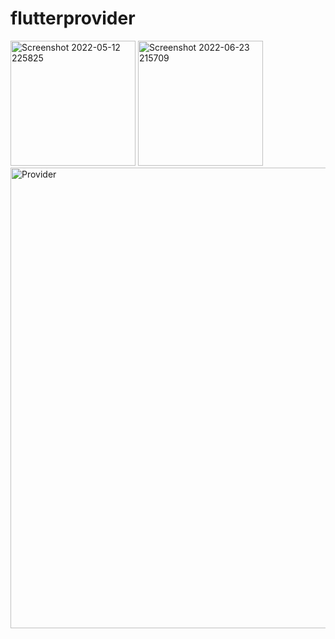 # flutterprovider

<img width="200" alt="Screenshot 2022-05-12 225825" src="https://user-images.githubusercontent.com/74593517/168134456-89fb1217-9cea-40de-85e4-7673f0366d95.png">
<img width="200" alt="Screenshot 2022-06-23 215709" src="https://user-images.githubusercontent.com/74593517/175352783-49f2355a-46c2-4978-82cc-3f223b47e1c7.png">

<img width="737" alt="Provider" src="https://user-images.githubusercontent.com/74593517/168134466-763f032d-eb34-46e7-874f-6f9e49a9ff40.png">

